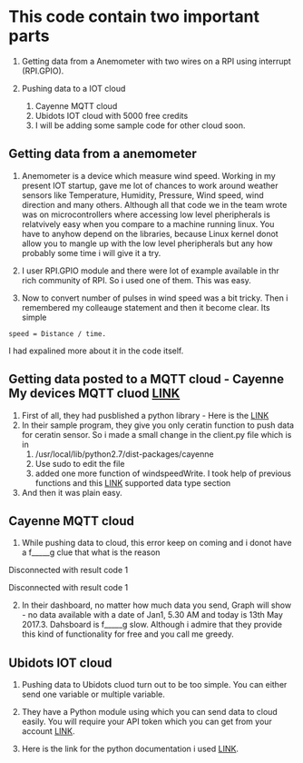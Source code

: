 # This code contain two important parts

1. Getting data from a Anemometer with two wires on a RPI using interrupt (RPI.GPIO).

2. Pushing data to a IOT cloud 
    1. Cayenne MQTT cloud 
    2. Ubidots IOT cloud with 5000 free credits
    3. I will be adding some sample code for other cloud soon.  
 

## Getting data from a anemometer 
1. Anemometer is a device which measure wind speed. Working in my present IOT startup, gave me lot of chances to work around weather sensors like Temperature, Humidity, Pressure, Wind speed, wind direction and many others. Although all that code we in the team wrote was on microcontrollers where accessing low level pheripherals is relatvively easy when you compare to a machine running linux. You have to anyhow depend on the libraries, because Linux kernel donot allow you to mangle up with the low level pheripherals but any how probably some time i will give it a try.
 
2. I user RPI.GPIO module and there were lot of example available in thr rich community of RPI. So i used one of them. This was easy. 

3. Now to convert number of pulses in wind speed was a bit tricky. Then i remembered my colleauge statement and then it become clear. Its simple 
```
speed = Distance / time.
```
 I had expalined more about it in the code itself. 


## Getting data posted to a MQTT cloud - Cayenne My devices MQTT cluod [LINK](https://mydevices.com/)

1. First of all, they had pusblished a python library - Here is the [LINK](https://github.com/myDevicesIoT/Cayenne-MQTT-Python)
2. In their sample program, they give you only ceratin function to push data for ceratin sensor. So i made a small change in the client.py file which is in 
    1. /usr/local/lib/python2.7/dist-packages/cayenne
    2. Use sudo to edit the file 
    3. added one more function of windspeedWrite. I took help of previous functions and this [LINK]( https://mydevices.com/cayenne/docs/#bring-your-own-thing-api-supported-data-types) supported data type section 
3. And then it was plain easy. 


## Cayenne MQTT cloud 

1. While pushing data to cloud, this error keep on coming and i donot have a f_____g clue that what is the reason

Disconnected with result code 1

Disconnected with result code 1

2. In their dashboard, no matter how much data you send, Graph will show - no data available with a date of Jan1, 5.30 AM and today is 13th May 2017.3. Dahsboard is f_____g slow. Although i admire that they provide this kind of functionality for free and you call me greedy. 

## Ubidots IOT cloud
1. Pushing data to Ubidots cluod turn out to be too simple. You can either send one variable or multiple variable. 
2. They have a Python module using which you can send data to cloud easily. You will require your API token which you can get from your account [LINK]( https://ubidots.com/docs/index.html#send-one-value-to-ubidots).
  
3. Here is the link for the python documentation i used [LINK](http://help.ubidots.com/connect-your-devices/connect-the-raspberry-pi-with-ubidots).
    




